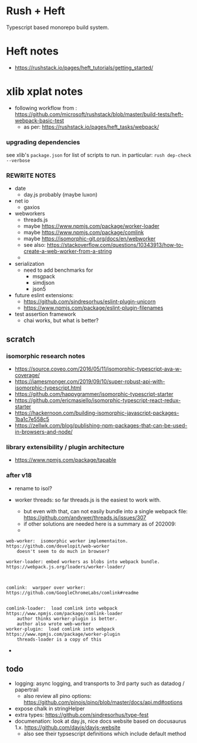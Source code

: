 # Rush + Heft

Typescript based monorepo build system.


# Heft notes

- <https://rushstack.io/pages/heft_tutorials/getting_started/>


# xlib xplat notes

- following workflow from : <https://github.com/microsoft/rushstack/blob/master/build-tests/heft-webpack-basic-test>
  - as per: <https://rushstack.io/pages/heft_tasks/webpack/>


### upgrading dependencies
see xlib's ```package.json``` for list of scripts to run.  in particular:  ```rush dep-check --verbose```

### REWRITE NOTES

- date
  - day.js probably (maybe luxon)
- net io
  - gaxios
- webworkers
  - threads.js
  - maybe <https://www.npmjs.com/package/worker-loader>
  - maybe <https://www.npmjs.com/package/comlink>
  - maybe <https://isomorphic-git.org/docs/en/webworker>
  - see also: <https://stackoverflow.com/questions/10343913/how-to-create-a-web-worker-from-a-string>
  -
- serialization
  - need to add benchmarks for
    - msgpack
    - simdjson
    - json5
- future eslint extensions:
  - <https://github.com/sindresorhus/eslint-plugin-unicorn>
  - <https://www.npmjs.com/package/eslint-plugin-filenames>
- test assertion framework
  - chai works, but what is better?

## scratch

### isomorphic research notes

- <https://source.coveo.com/2016/05/11/isomorphic-typescript-ava-w-coverage/>
- <https://jamesmonger.com/2019/09/10/super-robust-api-with-isomorphic-typescript.html>
- <https://github.com/happygrammer/isomorphic-typescript-starter>
- <https://github.com/ericmasiello/isomorphic-typescript-react-redux-starter>
- <https://hackernoon.com/building-isomorphic-javascript-packages-1ba1c7e558c5>
- <https://zellwk.com/blog/publishing-npm-packages-that-can-be-used-in-browsers-and-node/>

### library extensibility / plugin architecture

- <https://www.npmjs.com/package/tapable>

### after v18
- rename to isol?

- worker threads:  so far threads.js is the easiest to work with.
  - but even with that, can not easily bundle into a single webpack file:  https://github.com/andywer/threads.js/issues/307
  - if other solutions are needed here is a summary as of 202009:
  - 
```
web-worker:  isomorphic worker implementaiton.   https://github.com/developit/web-worker
	doesn't seem to do much in browser?
	
worker-loader: embed workers as blobs into webpack bundle.  https://webpack.js.org/loaders/worker-loader/



comlink:  warpper over worker: https://github.com/GoogleChromeLabs/comlink#readme


comlink-loader:  load comlink into webpack  https://www.npmjs.com/package/comlink-loader
	author thinks worker-plugin is better.
	author also wrote web-worker
worker-plugin:  load comlink into webpack  https://www.npmjs.com/package/worker-plugin
	threads-loader is a copy of this
```
  - 
## todo

- logging:  async logging, and transports to 3rd party such as datadog / papertrail
  - also review all pino options: https://github.com/pinojs/pino/blob/master/docs/api.md#options
- expose chalk in stringHelper
- extra types:  https://github.com/sindresorhus/type-fest
- documenation:  look at day.js, nice docs website based on docusaurus 1.x.    https://github.com/dayjs/dayjs-website
  - also see their typsescript definitions which include default method